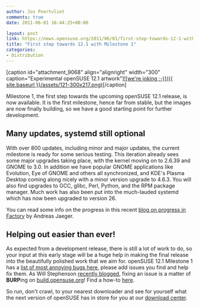 ```yaml
---
author: Jos Poortvliet
comments: true
date: 2011-06-01 16:44:25+00:00

layout: post
link: https://news.opensuse.org/2011/06/01/first-step-towards-12-1-with-milestone-1/
title: "First step towards 12.1 with Milestone 1"
categories:
- Distribution
---
```

[caption id="attachment_9068" align="alignright" width="300" caption="Experimental openSUSE 12.1 artwork"][![we're joking ;-)]({{ site.baseurl }}/assets/121-300x217.png)](https://news.opensuse.org/2011/06/01/first-step-towards-12-1-with-milestone-1/attachment/121/)[/caption]

Milestone 1, the first step towards the upcoming openSUSE 12.1 release, is now available. It is the first milestone, hence far from stable, but the images are now finally building, so we have a good starting point for further development.<!-- more -->


## Many updates, systemd still optional


With over 800 updates, including minor and major updates, the current milestone is ready for some serious testing. This iteration already sees some major upgrades taking place, with the kernel moving on to 2.6.39 and  GNOME to 3.0. In addition we have popular GNOME applications like Evolution, Eye of GNOME and others all synchronized, and KDE's Plasma Desktop coming along nicely with a minor version upgrade to 4.6.3. You will also find upgrades to GCC, glibc, Perl, Python, and the RPM package manager. Much work has also been put into the much-lauded systemd which has now been upgraded to version 26.

You can read some info on the progress in this recent [blog on progress in Factory](http://lizards.opensuse.org/2011/05/27/factory-progress/) by Andreas Jaeger.


## Helping out easier than ever!


As expected from a development release, there is still a lot of work to do, so your input at this early stage will be a huge help in making the final release into the beautifully polished work that we aim for. openSUSE 12.1 Milestone 1 has a [list of most annoying bugs here](http://en.opensuse.org/openSUSE:Most_annoying_bugs_12.1_dev), please add issues you find and help fix them. As Will Stephenson [recently blogged](http://lizards.opensuse.org/2011/05/16/have-you-burped-yet-today/), fixing an issue is a matter of **BURP**ing on [build.opensuse.org](http://build.opensuse.org)! Find a how-to [here](http://en.opensuse.org/openSUSE:Build_Service_Collaboration#Example_with_web_interface).

So run, don't crawl, to your nearest downloader and see for yourself what the next version of openSUSE has in store for you at our [download center](http://software.opensuse.org/developer/en).		
